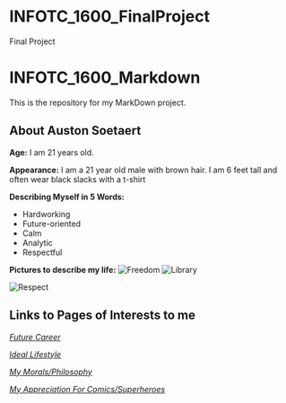 # INFOTC_1600_FinalProject
Final Project
# INFOTC_1600_Markdown
This is the repository for my MarkDown project.
## About Auston Soetaert

**Age:** I am 21 years old.

**Appearance:** I am a 21 year old male with brown hair. I am 6 feet tall and often wear black slacks with a t-shirt

**Describing Myself in 5 Words:**

* Hardworking
* Future-oriented
* Calm
* Analytic
* Respectful

**Pictures to describe my life:**
![Freedom](https://user-images.githubusercontent.com/97974825/158620128-93dd0d18-29fe-4f7e-b75c-06d0af06dfe0.jpg)
![Library](https://user-images.githubusercontent.com/97974825/158621277-1d22619a-571c-4fa9-9416-12210a20a203.jpg)

![Respect](https://user-images.githubusercontent.com/97974825/158621483-50beeb12-4b9f-407b-bd4c-348442de390b.jpg)

## Links to Pages of Interests to me

[*Future Career*](Page1-FutureCareer.md)

[*Ideal Lifestyle*](Page2-IdealLifestyle.md)

[*My Morals/Philosophy*](Page3-Morals.md)

[*My Appreciation For Comics/Superheroes*](Page4-Appreciation.md)
